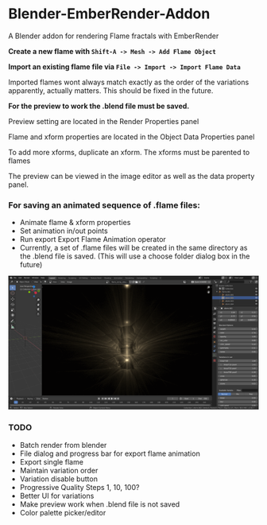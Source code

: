# Blender-EmberRender-Addon
A Blender addon for rendering Flame fractals with EmberRender


**Create a new flame with `Shift-A -> Mesh -> Add Flame Object`**

**Import an existing flame file via `File -> Import -> Import Flame Data`**

Imported flames wont always match exactly as the order of the variations apparently, actually matters. This should be fixed in the future.

**For the preview to work the .blend file must be saved.**

Preview setting are located in the Render Properties panel

Flame and xform properties are located in the Object Data Properties panel

To add more xforms, duplicate an xform. The xforms must be parented to flames

The preview can be viewed in the image editor as well as the data property panel.

### For saving an animated sequence of .flame files:
 - Animate flame & xform properties
 - Set animation in/out points
 - Run export Export Flame Animation operator
 - Currently, a set of .flame files will be created in the same directory as the .blend file is saved. (This will use a choose folder dialog box in the future)
 

![UI_Example](demo/UI_Example.png)

### TODO
- Batch render from blender
- File dialog and progress bar for export flame animation
- Export single flame
- Maintain variation order
- Variation disable button
- Progressive Quality Steps 1, 10, 100?
- Better UI for variations
- Make preview work when .blend file is not saved
- Color palette picker/editor 
